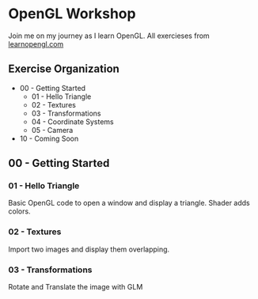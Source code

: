 # OpenGL Workshop

Join me on my journey as I learn OpenGL. All exercieses from [learnopengl.com](learnopengl.com)

## Exercise Organization
* 00 - Getting Started
    * 01 - Hello Triangle
    * 02 - Textures
    * 03 - Transformations
    * 04 - Coordinate Systems
    * 05 - Camera
* 10 - Coming Soon

## 00 - Getting Started

### 01 - Hello Triangle
Basic OpenGL code to open a window and display a triangle. Shader adds colors.

### 02 - Textures
Import two images and display them overlapping.

### 03 - Transformations
Rotate and Translate the image with GLM
